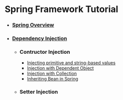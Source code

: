 # Spring Framework Tutorial
- ### [Spring Overview](1_Spring_Overview/README.md)
- ### [Dependency Injection](2_Dependency_Injection/README.md)
  - ### Contructor Injection
    - [Injecting primitive and string-based values](2_Dependency_Injection/Constructor_Injection/Injecting_primitive_and_String_based_values/README.md)
    - [Injection with Dependent Object](2_Dependency_Injection/Constructor_Injection/Injection_with_Dependant_Object/README.md)
    - [Injection with Collection](2_Dependency_Injection/Constructor_Injection/Injection_with_Colllection/README.md)
    - [Inheriting Bean in Spring](2_Dependency_Injection/Constructor_Injection/Inheriting_Bean_in_Spring/README.md)
  - ### Setter Injection


